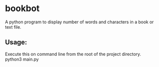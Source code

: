# bookbot

A python program to display number of words and characters in a book or text file.

## Usage:
Execute this on  command line from the root of the project directory.
python3 main.py <filepath>